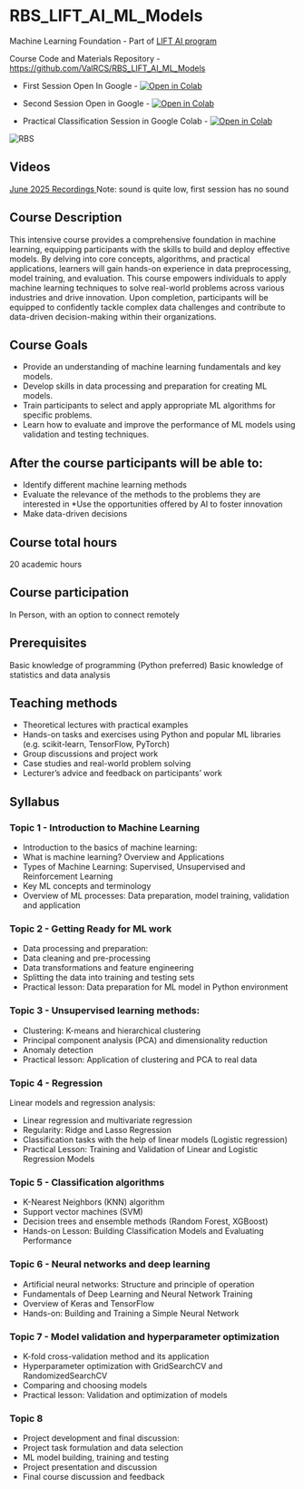 # RBS_LIFT_AI_ML_Models

Machine Learning Foundation - Part of [LIFT AI program](https://rbs.lv/lift-courses/lift-ai-machine-learning-models/)

Course Code and Materials Repository - https://github.com/ValRCS/RBS_LIFT_AI_ML_Models

* First Session Open In Google - [![Open in Colab](https://colab.research.google.com/assets/colab-badge.svg)](https://colab.research.google.com/github/ValRCS/RBS_LIFT_AI_ML_Models/blob/main/notebooks/Session_1_Course_Introduction.ipynb)

* Second Session Open in Google - [![Open in Colab](https://colab.research.google.com/assets/colab-badge.svg)](
https://colab.research.google.com/github/ValRCS/RBS_LIFT_AI_ML_Models/blob/main/notebooks/Session_2_ML_Process_Overview.ipynb)

* Practical Classification Session in Google Colab - [![Open in Colab](https://colab.research.google.com/assets/colab-badge.svg)](
https://colab.research.google.com/github/ValRCS/RBS_LIFT_AI_ML_Models/blob/main/notebooks/Irises_Data_Analysis_Workflow_Clean.ipynb)



![RBS](https://rbs.lv/wp-content/uploads/2023/08/logo2eng.svg)

## Videos

[June 2025 Recordings ](https://www.youtube.com/playlist?list=PLdny-WHphTZ7iFxZXHVzYb3Z-wW8l9ljN)
Note: sound is quite low, first session has no sound



## Course Description

This intensive course provides a comprehensive foundation in machine learning, equipping participants with the skills to build and deploy effective models. By delving into core concepts, algorithms, and practical applications, learners will gain hands-on experience in data preprocessing, model training, and evaluation. This course empowers individuals to apply machine learning techniques to solve real-world problems across various industries and drive innovation. Upon completion, participants will be equipped to confidently tackle complex data challenges and contribute to data-driven decision-making within their organizations.


## Course Goals

* Provide an understanding of machine learning fundamentals and key models.
* Develop skills in data processing and preparation for creating ML models.
* Train participants to select and apply appropriate ML algorithms for specific problems.
* Learn how to evaluate and improve the performance of ML models using validation and testing techniques.

## After the course participants will be able to:

* Identify different machine learning methods
* Evaluate the relevance of the methods to the problems they are interested in
*Use the opportunities offered by AI to foster innovation
* Make data-driven decisions

## Course total hours

20 academic hours

## Course participation

In Person, with an option to connect remotely

## Prerequisites

Basic knowledge of programming (Python preferred)
Basic knowledge of statistics and data analysis

## Teaching methods

* Theoretical lectures with practical examples
* Hands-on tasks and exercises using Python and popular ML libraries (e.g. scikit-learn, TensorFlow, PyTorch)
* Group discussions and project work
* Case studies and real-world problem solving
* Lecturer’s advice and feedback on participants’ work

## Syllabus

### Topic 1 - Introduction to Machine Learning

* Introduction to the basics of machine learning:
* What is machine learning? Overview and Applications
* Types of Machine Learning: Supervised, Unsupervised and Reinforcement Learning
* Key ML concepts and terminology
* Overview of ML processes: Data preparation, model training, validation and application

### Topic 2 - Getting Ready for ML work

* Data processing and preparation:
* Data cleaning and pre-processing
* Data transformations and feature engineering
* Splitting the data into training and testing sets
* Practical lesson: Data preparation for ML model in Python environment

### Topic 3 - Unsupervised learning methods:

* Clustering: K-means and hierarchical clustering
* Principal component analysis (PCA) and dimensionality reduction
* Anomaly detection
* Practical lesson: Application of clustering and PCA to real data

### Topic 4 - Regression

Linear models and regression analysis:
* Linear regression and multivariate regression
* Regularity: Ridge and Lasso Regression
* Classification tasks with the help of linear models (Logistic regression)
* Practical Lesson: Training and Validation of Linear and Logistic Regression Models

### Topic 5 - Classification algorithms

* K-Nearest Neighbors (KNN) algorithm
* Support vector machines (SVM)
* Decision trees and ensemble methods (Random Forest, XGBoost)
* Hands-on Lesson: Building Classification Models and Evaluating Performance

### Topic 6 - Neural networks and deep learning

* Artificial neural networks: Structure and principle of operation
* Fundamentals of Deep Learning and Neural Network Training
* Overview of Keras and TensorFlow
* Hands-on: Building and Training a Simple Neural Network

### Topic 7 - Model validation and hyperparameter optimization

* K-fold cross-validation method and its application
* Hyperparameter optimization with GridSearchCV and RandomizedSearchCV
* Comparing and choosing models
* Practical lesson: Validation and optimization of models

### Topic 8

* Project development and final discussion:
* Project task formulation and data selection
* ML model building, training and testing
* Project presentation and discussion
* Final course discussion and feedback
